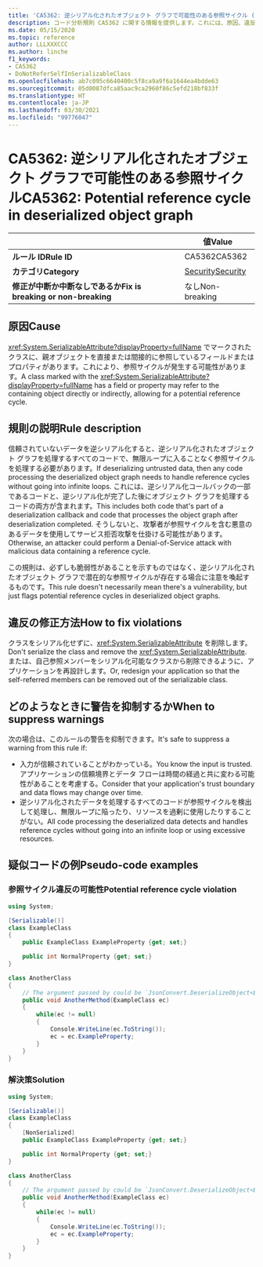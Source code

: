 ```yaml
---
title: 'CA5362: 逆シリアル化されたオブジェクト グラフで可能性のある参照サイクル (コード分析)'
description: コード分析規則 CA5362 に関する情報を提供します。これには、原因、違反の修正方法、およびそれを抑制するタイミングなどが含まれます。
ms.date: 05/15/2020
ms.topic: reference
author: LLLXXXCCC
ms.author: linche
f1_keywords:
- CA5362
- DoNotReferSelfInSerializableClass
ms.openlocfilehash: ab7c095c6640400c5f8ca9a9f6a1644ea4bdde63
ms.sourcegitcommit: 05d0087dfca85aac9ca2960f86c5efd218bf833f
ms.translationtype: HT
ms.contentlocale: ja-JP
ms.lasthandoff: 03/30/2021
ms.locfileid: "99776047"
---
```

# <a name="ca5362-potential-reference-cycle-in-deserialized-object-graph"></a><span data-ttu-id="261db-103">CA5362: 逆シリアル化されたオブジェクト グラフで可能性のある参照サイクル</span><span class="sxs-lookup"><span data-stu-id="261db-103">CA5362: Potential reference cycle in deserialized object graph</span></span>

| | <span data-ttu-id="261db-104">値</span><span class="sxs-lookup"><span data-stu-id="261db-104">Value</span></span> |
|-|-|
| <span data-ttu-id="261db-105">**ルール ID**</span><span class="sxs-lookup"><span data-stu-id="261db-105">**Rule ID**</span></span> |<span data-ttu-id="261db-106">CA5362</span><span class="sxs-lookup"><span data-stu-id="261db-106">CA5362</span></span>|
| <span data-ttu-id="261db-107">**カテゴリ**</span><span class="sxs-lookup"><span data-stu-id="261db-107">**Category**</span></span> |[<span data-ttu-id="261db-108">Security</span><span class="sxs-lookup"><span data-stu-id="261db-108">Security</span></span>](security-warnings.md)|
| <span data-ttu-id="261db-109">**修正が中断か中断なしであるか**</span><span class="sxs-lookup"><span data-stu-id="261db-109">**Fix is breaking or non-breaking**</span></span> |<span data-ttu-id="261db-110">なし</span><span class="sxs-lookup"><span data-stu-id="261db-110">Non-breaking</span></span>|

## <a name="cause"></a><span data-ttu-id="261db-111">原因</span><span class="sxs-lookup"><span data-stu-id="261db-111">Cause</span></span>

<span data-ttu-id="261db-112"><xref:System.SerializableAttribute?displayProperty=fullName> でマークされたクラスに、親オブジェクトを直接または間接的に参照しているフィールドまたはプロパティがあります。これにより、参照サイクルが発生する可能性があります。</span><span class="sxs-lookup"><span data-stu-id="261db-112">A class marked with the <xref:System.SerializableAttribute?displayProperty=fullName> has a field or property may refer to the containing object directly or indirectly, allowing for a potential reference cycle.</span></span>

## <a name="rule-description"></a><span data-ttu-id="261db-113">規則の説明</span><span class="sxs-lookup"><span data-stu-id="261db-113">Rule description</span></span>

<span data-ttu-id="261db-114">信頼されていないデータを逆シリアル化すると、逆シリアル化されたオブジェクト グラフを処理するすべてのコードで、無限ループに入ることなく参照サイクルを処理する必要があります。</span><span class="sxs-lookup"><span data-stu-id="261db-114">If deserializing untrusted data, then any code processing the deserialized object graph needs to handle reference cycles without going into infinite loops.</span></span> <span data-ttu-id="261db-115">これには、逆シリアル化コールバックの一部であるコードと、逆シリアル化が完了した後にオブジェクト グラフを処理するコードの両方が含まれます。</span><span class="sxs-lookup"><span data-stu-id="261db-115">This includes both code that's part of a deserialization callback and code that processes the object graph after deserialization completed.</span></span> <span data-ttu-id="261db-116">そうしないと、攻撃者が参照サイクルを含む悪意のあるデータを使用してサービス拒否攻撃を仕掛ける可能性があります。</span><span class="sxs-lookup"><span data-stu-id="261db-116">Otherwise, an attacker could perform a Denial-of-Service attack with malicious data containing a reference cycle.</span></span>

<span data-ttu-id="261db-117">この規則は、必ずしも脆弱性があることを示すものではなく、逆シリアル化されたオブジェクト グラフで潜在的な参照サイクルが存在する場合に注意を喚起するものです。</span><span class="sxs-lookup"><span data-stu-id="261db-117">This rule doesn't necessarily mean there's a vulnerability, but just flags potential reference cycles in deserialized object graphs.</span></span>

## <a name="how-to-fix-violations"></a><span data-ttu-id="261db-118">違反の修正方法</span><span class="sxs-lookup"><span data-stu-id="261db-118">How to fix violations</span></span>

<span data-ttu-id="261db-119">クラスをシリアル化せずに、<xref:System.SerializableAttribute> を削除します。</span><span class="sxs-lookup"><span data-stu-id="261db-119">Don't serialize the class and remove the <xref:System.SerializableAttribute>.</span></span> <span data-ttu-id="261db-120">または、自己参照メンバーをシリアル化可能なクラスから削除できるように、アプリケーションを再設計します。</span><span class="sxs-lookup"><span data-stu-id="261db-120">Or, redesign your application so that the self-referred members can be removed out of the serializable class.</span></span>

## <a name="when-to-suppress-warnings"></a><span data-ttu-id="261db-121">どのようなときに警告を抑制するか</span><span class="sxs-lookup"><span data-stu-id="261db-121">When to suppress warnings</span></span>

<span data-ttu-id="261db-122">次の場合は、このルールの警告を抑制できます。</span><span class="sxs-lookup"><span data-stu-id="261db-122">It's safe to suppress a warning from this rule if:</span></span>

- <span data-ttu-id="261db-123">入力が信頼されていることがわかっている。</span><span class="sxs-lookup"><span data-stu-id="261db-123">You know the input is trusted.</span></span> <span data-ttu-id="261db-124">アプリケーションの信頼境界とデータ フローは時間の経過と共に変わる可能性があることを考慮する。</span><span class="sxs-lookup"><span data-stu-id="261db-124">Consider that your application's trust boundary and data flows may change over time.</span></span>
- <span data-ttu-id="261db-125">逆シリアル化されたデータを処理するすべてのコードが参照サイクルを検出して処理し、無限ループに陥ったり、リソースを過剰に使用したりすることがない。</span><span class="sxs-lookup"><span data-stu-id="261db-125">All code processing the deserialized data detects and handles reference cycles without going into an infinite loop or using excessive resources.</span></span>

## <a name="pseudo-code-examples"></a><span data-ttu-id="261db-126">疑似コードの例</span><span class="sxs-lookup"><span data-stu-id="261db-126">Pseudo-code examples</span></span>

### <a name="potential-reference-cycle-violation"></a><span data-ttu-id="261db-127">参照サイクル違反の可能性</span><span class="sxs-lookup"><span data-stu-id="261db-127">Potential reference cycle violation</span></span>

```csharp
using System;

[Serializable()]
class ExampleClass
{
    public ExampleClass ExampleProperty {get; set;}

    public int NormalProperty {get; set;}
}

class AnotherClass
{
    // The argument passed by could be `JsonConvert.DeserializeObject<ExampleClass>(untrustedData)`.
    public void AnotherMethod(ExampleClass ec)
    {
        while(ec != null)
        {
            Console.WriteLine(ec.ToString());
            ec = ec.ExampleProperty;
        }
    }
}
```

### <a name="solution"></a><span data-ttu-id="261db-128">解決策</span><span class="sxs-lookup"><span data-stu-id="261db-128">Solution</span></span>

```csharp
using System;

[Serializable()]
class ExampleClass
{
    [NonSerialized]
    public ExampleClass ExampleProperty {get; set;}

    public int NormalProperty {get; set;}
}

class AnotherClass
{
    // The argument passed by could be `JsonConvert.DeserializeObject<ExampleClass>(untrustedData)`.
    public void AnotherMethod(ExampleClass ec)
    {
        while(ec != null)
        {
            Console.WriteLine(ec.ToString());
            ec = ec.ExampleProperty;
        }
    }
}
```
